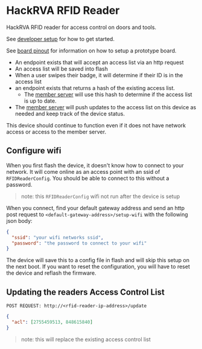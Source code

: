 # HackRVA RFID Reader

HackRVA RFID reader for access control on doors and tools.

See [developer setup](./docs/SETUP.md) for how to get started.

See [board pinout](./docs/board_pinout.md) for information on how to setup a prototype board.

- An endpoint exists that will accept an access list via an http request
- An access list will be saved into flash
- When a user swipes their badge, it will determine if their ID is in the access list
- an endpoint exists that returns a hash of the existing access list.
  - The [member server](https://github.com/Ranthalion/rfidLock) will use this hash to determine if the access list is up to date.
- The [member server](https://github.com/Ranthalion/rfidLock) will push updates to the access list on this device as needed and keep track of the device status.

This device should continue to function even if it does not have network access or access to the member server.

## Configure wifi

When you first flash the device, it doesn't know how to connect to your network.
It will come online as an access point with an ssid of `RFIDReaderConfig`. You should be able to connect to this without a password.

> note: this `RFIDReaderConfig` wifi not run after the device is setup

When you connect, find your default gateway address and send an http post request to `<default-gateway-address>/setup-wifi` with the following json body:

```json
{
  "ssid": "your wifi networks ssid",
  "password": "the password to connect to your wifi"
}
```

The device will save this to a config file in flash and will skip this setup on the next boot. If you want to reset the configuration, you will have to reset the device and reflash the firmware.

## Updating the readers Access Control List

`POST REQUEST: http://<rfid-reader-ip-address>/update`

```json
{
  "acl": [2755459513, 848615840]
}
```

> note: this will replace the existing access control list
